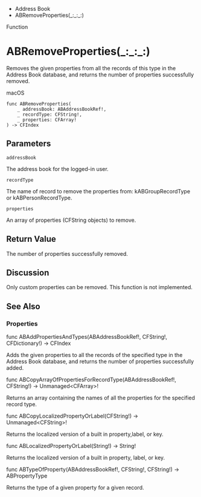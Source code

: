 

- Address Book
-  ABRemoveProperties(\_:\_:\_:) 

Function

# ABRemoveProperties(\_:\_:\_:)

Removes the given properties from all the records of this type in the Address Book database, and returns the number of properties successfully removed.

macOS

``` source
func ABRemoveProperties(
    _ addressBook: ABAddressBookRef!,
    _ recordType: CFString!,
    _ properties: CFArray!
) -> CFIndex
```

## Parameters 

`addressBook`  

The address book for the logged-in user.

`recordType`  

The name of record to remove the properties from: kABGroupRecordType or kABPersonRecordType.

`properties`  

An array of properties (CFString objects) to remove.

## Return Value

The number of properties successfully removed.

## Discussion

Only custom properties can be removed. This function is not implemented.

## See Also

### Properties

func ABAddPropertiesAndTypes(ABAddressBookRef!, CFString!, CFDictionary!) -> CFIndex

Adds the given properties to all the records of the specified type in the Address Book database, and returns the number of properties successfully added.

func ABCopyArrayOfPropertiesForRecordType(ABAddressBookRef!, CFString!) -> Unmanaged&lt;CFArray>!

Returns an array containing the names of all the properties for the specified record type.

func ABCopyLocalizedPropertyOrLabel(CFString!) -> Unmanaged&lt;CFString>!

Returns the localized version of a built in property,label, or key.

func ABLocalizedPropertyOrLabel(String!) -> String!

Returns the localized version of a built in property, label, or key.

func ABTypeOfProperty(ABAddressBookRef!, CFString!, CFString!) -> ABPropertyType

Returns the type of a given property for a given record.

